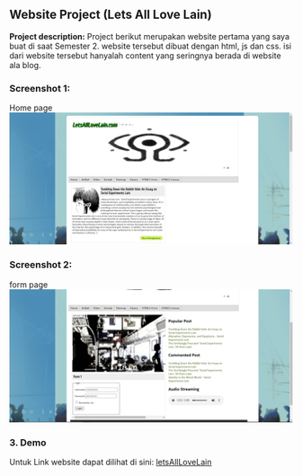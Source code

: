 
## Website Project (Lets All Love Lain)

**Project description:** Project berikut merupakan website pertama yang saya buat di saat Semester 2. website tersebut dibuat dengan html, js dan css. isi dari website tersebut hanyalah content yang seringnya berada di website ala blog.

### Screenshot 1:

Home page
<img src="../images/lainHome.PNG?raw=true"/>

### Screenshot 2:
form page
<img src="../images/lainForm.PNG?raw=true"/>

### 3. Demo

Untuk Link website dapat dilihat di sini: [letsAllLoveLain](https://lets-all-love-lain.vercel.app/)

